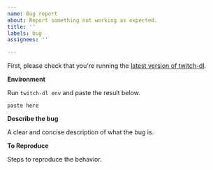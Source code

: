 ```yaml
---
name: Bug report
about: Report something not working as expected.
title: ''
labels: bug
assignees: ''

---
```


First, please check that you're running the [latest version of twitch-dl](https://github.com/ihabunek/twitch-dl/releases/latest).

**Environment**

Run `twitch-dl env` and paste the result below.

```
paste here
```

**Describe the bug**

A clear and concise description of what the bug is.

**To Reproduce**

Steps to reproduce the behavior.
